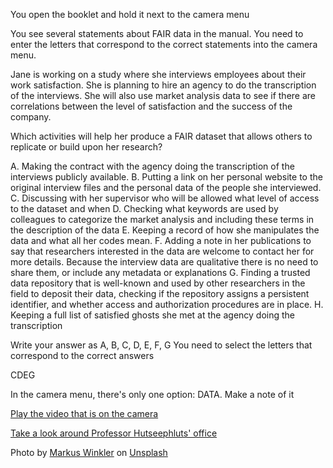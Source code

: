 You open the booklet and hold it next to the camera menu

You see several statements about FAIR data in the manual. You need to enter the
letters that correspond to the correct statements into the camera menu.

Jane is working on a study where she interviews employees about their work
satisfaction. She is planning to hire an agency to do the transcription of the
interviews. She will also use market analysis data to see if there are
correlations between the level of satisfaction and the success of the company.

Which activities will help her produce a FAIR dataset that allows others to
replicate or build upon her research?

A.  Making the contract with the agency doing the transcription of the
    interviews publicly available.
B.  Putting a link on her personal website to the original interview files and
    the personal data of the people she interviewed.
C.  Discussing with her supervisor who will be allowed what level of access to
    the dataset and when
D.  Checking what keywords are used by colleagues to categorize the market
    analysis and including these terms in the description of the data
E.  Keeping a record of how she manipulates the data and what all her codes
    mean.
F.  Adding a note in her publications to say that researchers interested in the
    data are welcome to contact her for more details. Because the interview data
    are qualitative there is no need to share them, or include any metadata or
    explanations
G.  Finding a trusted data repository that is well-known and used by other
    researchers in the field to deposit their data,  checking if the repository
    assigns a persistent identifier, and whether access and authorization
    procedures are in place.
H.  Keeping a full list of satisfied ghosts she met at the agency doing the
    transcription

Write your answer as A, B, C, D, E, F, G You need to select the letters that
correspond to the correct answers

CDEG

In the camera menu, there's only one option: DATA. Make a note of it


[Play the video that is on the camera](/the-office/video-camera/play-the-video-on-the-camera)

[Take a look around Professor Hutseephluts' office](/the-office)


Photo by [Markus Winkler](https://www.google.com/url?q=https%3A%2F%2Funsplash.com%2F%40markuswinkler%3Futm_source%3Dunsplash%26utm_medium%3Dreferral%26utm_content%3DcreditCopyText&sa=D&sntz=1&usg=AOvVaw39p0ABIM12lbYGmBDMdiIo) on [Unsplash](https://www.google.com/url?q=https%3A%2F%2Funsplash.com%2Fs%2Fphotos%2Fmanual%3Futm_source%3Dunsplash%26utm_medium%3Dreferral%26utm_content%3DcreditCopyText&sa=D&sntz=1&usg=AOvVaw2RfBN447NOiZcUClEMoH6m)
